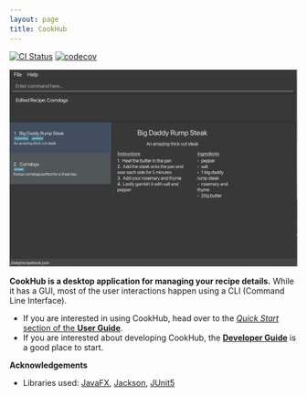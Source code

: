 ```yaml
---
layout: page
title: CookHub
---
```


[![CI Status](https://github.com/se-edu/addressbook-level3/workflows/Java%20CI/badge.svg)](https://github.com/se-edu/addressbook-level3/actions)
[![codecov](https://codecov.io/gh/AY2223S2-CS2103T-W09-1/tp/branch/master/graph/badge.svg)](https://codecov.io/gh/AY2223S2-CS2103T-W09-1/tp/)

![Ui](images/UiLandingPage.png)

**CookHub is a desktop application for managing your recipe details.** While it has a GUI, most of the user interactions happen using a CLI (Command Line Interface).

* If you are interested in using CookHub, head over to the [_Quick Start_ section of the **User Guide**](UserGuide.html#quick-start).
* If you are interested about developing CookHub, the [**Developer Guide**](DeveloperGuide.html) is a good place to start.


**Acknowledgements**

* Libraries used: [JavaFX](https://openjfx.io/), [Jackson](https://github.com/FasterXML/jackson), [JUnit5](https://github.com/junit-team/junit5)
